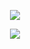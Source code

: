 <p align="center">
  <img align="center" justify="center" src="https://github-readme-stats.vercel.app/api?username=Hoffmano&show_icons=true&theme=tokyonight&count_private=true&card_width=495" />
</p>

<p align="center">
  <img align="center" src="https://github-readme-stats-one-bice.vercel.app/api/top-langs/?username=Hoffmano&theme=tokyonight&count_private=true&card_width=495&orgs=amparosaude&role=OWNER,ORGANIZATION_MEMBER,COLLABORATOR" />
</p>
